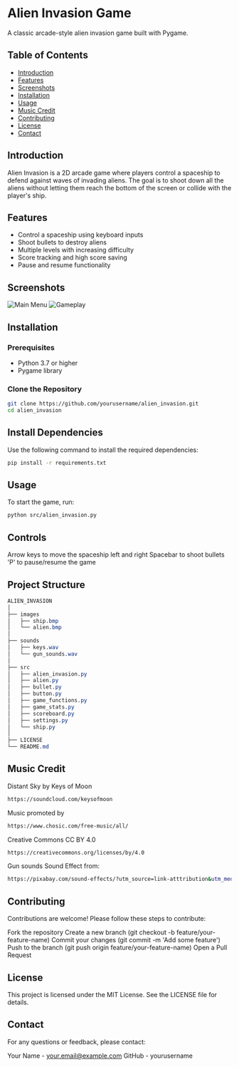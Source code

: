 # Alien Invasion Game

A classic arcade-style alien invasion game built with Pygame.

## Table of Contents

- [Introduction](#introduction)
- [Features](#features)
- [Screenshots](#screenshots)
- [Installation](#installation)
- [Usage](#usage)
- [Music Credit](#music-credit)
- [Contributing](#contributing)
- [License](#license)
- [Contact](#contact)

## Introduction

Alien Invasion is a 2D arcade game where players control a spaceship to defend against waves of invading aliens. The goal is to shoot down all the aliens without letting them reach the bottom of the screen or collide with the player's ship.

## Features

- Control a spaceship using keyboard inputs
- Shoot bullets to destroy aliens
- Multiple levels with increasing difficulty
- Score tracking and high score saving
- Pause and resume functionality

## Screenshots

![Main Menu](screenshots/main_menu.png)
![Gameplay](screenshots/gameplay.png)

## Installation

### Prerequisites

- Python 3.7 or higher
- Pygame library

### Clone the Repository

```sh
git clone https://github.com/yourusername/alien_invasion.git
cd alien_invasion
```

## Install Dependencies

Use the following command to install the required dependencies:
```sh
pip install -r requirements.txt
```

## Usage
To start the game, run:
```sh
python src/alien_invasion.py
```

## Controls
Arrow keys to move the spaceship left and right
Spacebar to shoot bullets
'P' to pause/resume the game


## Project Structure
```css
ALIEN_INVASION
│
├── images
│   ├── ship.bmp
│   └── alien.bmp
│
├── sounds
│   ├── keys.wav
│   └── gun_sounds.wav
│
├── src
│   ├── alien_invasion.py
│   ├── alien.py
│   ├── bullet.py
│   ├── button.py
│   ├── game_functions.py
│   ├── game_stats.py
│   ├── scoreboard.py
│   ├── settings.py
│   └── ship.py
│
├── LICENSE
└── README.md
```

## Music Credit

Distant Sky by Keys of Moon 
```sh
https://soundcloud.com/keysofmoon
```

Music promoted by 
```sh
https://www.chosic.com/free-music/all/
```

Creative Commons CC BY 4.0
```sh
https://creativecommons.org/licenses/by/4.0
```

Gun sounds Sound Effect from:
```sh
https://pixabay.com/sound-effects/?utm_source=link-atttribution&utm_medium=refarral&utm_campaign=music&utm_content=81267
```



## Contributing

Contributions are welcome! Please follow these steps to contribute:

Fork the repository
Create a new branch (git checkout -b feature/your-feature-name)
Commit your changes (git commit -m 'Add some feature')
Push to the branch (git push origin feature/your-feature-name)
Open a Pull Request


## License
This project is licensed under the MIT License. See the LICENSE file for details.

## Contact
For any questions or feedback, please contact:

Your Name - your.email@example.com
GitHub - yourusername